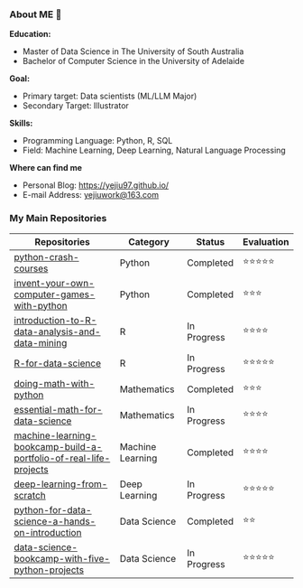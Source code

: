 ### About ME 👋

**Education:** 

- Master of Data Science in The University of South Australia
- Bachelor of Computer Science in the University of Adelaide 

**Goal:** 

- Primary target: Data scientists (ML/LLM Major)
- Secondary Target: Illustrator

**Skills:**

- Programming Language: Python, R, SQL
- Field: Machine Learning, Deep Learning, Natural Language Processing

**Where can find me**

- Personal Blog: https://yejiu97.github.io/
- E-mail Address: yejiuwork@163.com

### My Main Repositories

| Repositories                                                 | Category         | Status      | Evaluation |
| ------------------------------------------------------------ | ---------------- | ----------- | ---------- |
| [python-crash-courses](https://github.com/YeJiu97/python-crash-courses) | Python           | Completed   | ⭐⭐⭐⭐⭐      |
| [invent-your-own-computer-games-with-python](https://github.com/YeJiu97/invent-your-own-computer-games-with-python) | Python           | Completed   | ⭐⭐⭐        |
| [introduction-to-R-data-analysis-and-data-mining](https://github.com/YeJiu97/introduction-to-R-data-analysis-and-data-mining) | R                | In Progress | ⭐⭐⭐⭐       |
| [R-for-data-science](https://github.com/YeJiu97/R-for-data-science) | R                | In Progress | ⭐⭐⭐⭐⭐      |
| [doing-math-with-python](https://github.com/YeJiu97/doing-math-with-python) | Mathematics      | Completed   | ⭐⭐⭐        |
| [essential-math-for-data-science](https://github.com/YeJiu97/essential-math-for-data-science) | Mathematics      | In Progress | ⭐⭐⭐⭐       |
| [machine-learning-bookcamp-build-a-portfolio-of-real-life-projects](https://github.com/YeJiu97/machine-learning-bookcamp-build-a-portfolio-of-real-life-projects) | Machine Learning | Completed   | ⭐⭐⭐⭐       |
| [deep-learning-from-scratch](https://github.com/YeJiu97/deep-learning-from-scratch) | Deep Learning    | In Progress | ⭐⭐⭐⭐⭐      |
| [python-for-data-science-a-hands-on-introduction](https://github.com/YeJiu97/python-for-data-science-a-hands-on-introduction) | Data Science     | Completed   | ⭐⭐         |
| [data-science-bookcamp-with-five-python-projects](https://github.com/YeJiu97/data-science-bookcamp-with-five-python-projects) | Data Science     | In Progress | ⭐⭐⭐⭐⭐      |



<!--
**YeJiu97/YeJiu97** is a ✨ _special_ ✨ repository because its `README.md` (this file) appears on your GitHub profile.

Here are some ideas to get you started:

- 🔭 I’m currently working on ...
- 🌱 I’m currently learning ...
- 👯 I’m looking to collaborate on ...
- 🤔 I’m looking for help with ...
- 💬 Ask me about ...
- 📫 How to reach me: ...
- 😄 Pronouns: ...
- ⚡ Fun fact: ...
-->
